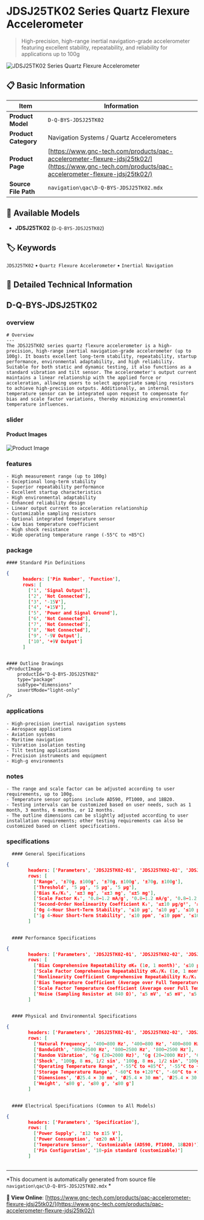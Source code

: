 # JDSJ25TK02 Series Quartz Flexure Accelerometer

> High-precision, high-range inertial navigation-grade accelerometer featuring excellent stability, repeatability, and reliability for applications up to 100g

![JDSJ25TK02 Series Quartz Flexure Accelerometer](https://www.gnc-tech.com/images/products/navigation/qac/D-Q-BYS-JDSJ25TK02/D-Q-BYS-JDSJ25TK02.webp)

## 📋 Basic Information

| Item | Information |
|------|------|
| **Product Model** | `D-Q-BYS-JDSJ25TK02` |
| **Product Category** | Navigation Systems / Quartz Accelerometers |
| **Product Page** | [https://www.gnc-tech.com/products/qac-accelerometer-flexure-jdsj25tk02/](https://www.gnc-tech.com/products/qac-accelerometer-flexure-jdsj25tk02/) |
| **Source File Path** | `navigation\qac\D-Q-BYS-JDSJ25TK02.mdx` |

## 🔧 Available Models

- **JDSJ25TK02** (`D-Q-BYS-JDSJ25TK02`)

## 🏷️ Keywords

`JDSJ25TK02` • `Quartz Flexure Accelerometer` • `Inertial Navigation`

## 📖 Detailed Technical Information


## D-Q-BYS-JDSJ25TK02

  
### overview

    # Overview
    ---
    The JDSJ25TK02 series quartz flexure accelerometer is a high-precision, high-range inertial navigation-grade accelerometer (up to 100g). It boasts excellent long-term stability, repeatability, startup performance, environmental adaptability, and high reliability. Suitable for both static and dynamic testing, it also functions as a standard vibration and tilt sensor. The accelerometer's output current maintains a linear relationship with the applied force or acceleration, allowing users to select appropriate sampling resistors to achieve high-precision outputs. Additionally, an internal temperature sensor can be integrated upon request to compensate for bias and scale factor variations, thereby minimizing environmental temperature influences.
  

  
### slider

    
#### Product Images

![Product Image](https://www.gnc-tech.com/images/products/D-Q-BYS-JDSJ25TK02-Slide-01.webp)


  

  
### features

    - High measurement range (up to 100g)
    - Exceptional long-term stability
    - Superior repeatability performance
    - Excellent startup characteristics
    - High environmental adaptability
    - Enhanced reliability design
    - Linear output current to acceleration relationship
    - Customizable sampling resistors
    - Optional integrated temperature sensor
    - Low bias temperature coefficient
    - High shock resistance
    - Wide operating temperature range (-55°C to +85°C)
  

  
### package

    #### Standard Pin Definitions
    
```json
{
      headers: ['Pin Number', 'Function'],
      rows: [
        ['1', 'Signal Output'],
        ['2', 'Not Connected'],
        ['3', '-15V'],
        ['4', '+15V'],
        ['5', 'Power and Signal Ground'],
        ['6', 'Not Connected'],
        ['7', 'Not Connected'],
        ['8', 'Not Connected'],
        ['9', '-9V Output'],
        ['10', '+9V Output']
      ]
    
```

    
    #### Outline Drawings
    <ProductImage 
        productId="D-Q-BYS-JDSJ25TK02" 
        type="package" 
        subType="dimensions" 
        invertMode="light-only" 
    />
  

  
### applications

    - High-precision inertial navigation systems
    - Aerospace applications
    - Aviation systems
    - Maritime navigation
    - Vibration isolation testing
    - Tilt testing applications
    - Precision instruments and equipment
    - High-g environments
  

  
### notes

    - The range and scale factor can be adjusted according to user requirements, up to 100g.
    - Temperature sensor options include AD590, PT1000, and 18B20.
    - Testing intervals can be customized based on user needs, such as 1 month, 3 months, 6 months, or 12 months.
    - The outline dimensions can be slightly adjusted according to user installation requirements; other testing requirements can also be customized based on client specifications.
  

  
### specifications

    
      #### General Specifications
      
```json
{
        headers: ['Parameters', 'JDSJ25TK02-01', 'JDSJ25TK02-02', 'JDSJ25TK02-03'],
        rows: [
          ['Range', '±70g, ±100g', '±70g, ±100g', '±70g, ±100g'],
          ['Threshold', '5 µg', '5 µg', '5 µg'],
          ['Bias K₀/K₁', '≤±3 mg', '≤±3 mg', '≤±5 mg'],
          ['Scale Factor K₁', '0.8–1.2 mA/g', '0.8–1.2 mA/g', '0.8–1.2 mA/g'],
          ['Second-Order Nonlinearity Coefficient K₂', '≤±10 µg/g²', '≤±15 µg/g²', '≤±20 µg/g²'],
          ['0g 4-Hour Short-Term Stability', '≤10 µg', '≤10 µg', '≤10 µg'],
          ['1g 4-Hour Short-Term Stability', '≤10 ppm', '≤10 ppm', '≤10 ppm']
        ]
      
```


      #### Performance Specifications
      
```json
{
        headers: ['Parameters', 'JDSJ25TK02-01', 'JDSJ25TK02-02', 'JDSJ25TK02-03'],
        rows: [
          ['Bias Comprehensive Repeatability σK₀ (1σ, 1 month)', '≤10 µg', '≤15 µg', '≤25 µg'],
          ['Scale Factor Comprehensive Repeatability σK₁/K₁ (1σ, 1 month)', '≤15 ppm', '≤20 ppm', '≤30 ppm'],
          ['Nonlinearity Coefficient Comprehensive Repeatability K₂/K₁ (1σ, 1 month)', '≤±10 µg/g²', '≤±10 µg/g²', '≤±10 µg/g²'],
          ['Bias Temperature Coefficient (Average over Full Temperature Range)', '≤±10 µg/°C', '≤±20 µg/°C', '≤±30 µg/°C'],
          ['Scale Factor Temperature Coefficient (Average over Full Temperature Range)', '≤±20 ppm/°C', '≤±30 ppm/°C', '≤±50 ppm/°C'],
          ['Noise (Sampling Resistor at 840 Ω)', '≤5 mV', '≤5 mV', '≤5 mV']
        ]
      
```


      #### Physical and Environmental Specifications
      
```json
{
        headers: ['Parameters', 'JDSJ25TK02-01', 'JDSJ25TK02-02', 'JDSJ25TK02-03'],
        rows: [
          ['Natural Frequency', '400–800 Hz', '400–800 Hz', '400–800 Hz'],
          ['Bandwidth', '800–2500 Hz', '800–2500 Hz', '800–2500 Hz'],
          ['Random Vibration', '6g (20–2000 Hz)', '6g (20–2000 Hz)', '6g (20–2000 Hz)'],
          ['Shock', '100g, 8 ms, 1/2 sin', '100g, 8 ms, 1/2 sin', '100g, 8 ms, 1/2 sin'],
          ['Operating Temperature Range', '-55°C to +85°C', '-55°C to +85°C', '-55°C to +85°C'],
          ['Storage Temperature Range', '-60°C to +120°C', '-60°C to +120°C', '-60°C to +120°C'],
          ['Dimensions', 'Ø25.4 × 30 mm', 'Ø25.4 × 30 mm', 'Ø25.4 × 30 mm'],
          ['Weight', '≤80 g', '≤80 g', '≤80 g']
        ]
      
```


      #### Electrical Specifications (Common to All Models)
      
```json
{
        headers: ['Parameters', 'Specification'],
        rows: [
          ['Power Supply', '±12 to ±15 V'],
          ['Power Consumption', '≤±20 mA'],
          ['Temperature Sensor', 'Customizable (AD590, PT1000, 18B20)'],
          ['Pin Configuration', '10-pin standard (customizable)']
        ]
      
```

    
  

---

*This document is automatically generated from source file `navigation\qac\D-Q-BYS-JDSJ25TK02.mdx` *

**🔗 View Online**: [https://www.gnc-tech.com/products/qac-accelerometer-flexure-jdsj25tk02/](https://www.gnc-tech.com/products/qac-accelerometer-flexure-jdsj25tk02/)
